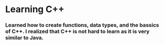 # Learning C++
### Learned how to create functions, data types, and the bassics of C++. I realized that C++ is not hard to learn as it is very similar to Java. 
